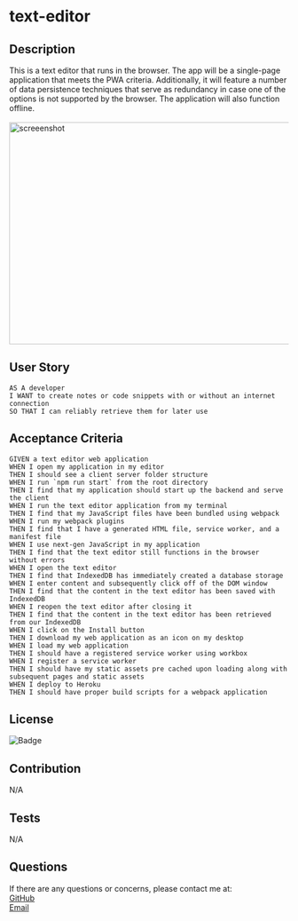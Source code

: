 # text-editor


## Description
This is a text editor that runs in the browser. The app will be a single-page application that meets the PWA criteria. Additionally, it will feature a number of data persistence techniques that serve as redundancy in case one of the options is not supported by the browser. The application will also function offline.
<br><br>
<img src="./client/dist/assets/pic.png" alt="screeenshot" width="550px" height="400px">

## User Story
```
AS A developer
I WANT to create notes or code snippets with or without an internet connection
SO THAT I can reliably retrieve them for later use
```
## Acceptance Criteria
```
GIVEN a text editor web application
WHEN I open my application in my editor
THEN I should see a client server folder structure
WHEN I run `npm run start` from the root directory
THEN I find that my application should start up the backend and serve the client
WHEN I run the text editor application from my terminal
THEN I find that my JavaScript files have been bundled using webpack
WHEN I run my webpack plugins
THEN I find that I have a generated HTML file, service worker, and a manifest file
WHEN I use next-gen JavaScript in my application
THEN I find that the text editor still functions in the browser without errors
WHEN I open the text editor
THEN I find that IndexedDB has immediately created a database storage
WHEN I enter content and subsequently click off of the DOM window
THEN I find that the content in the text editor has been saved with IndexedDB
WHEN I reopen the text editor after closing it
THEN I find that the content in the text editor has been retrieved from our IndexedDB
WHEN I click on the Install button
THEN I download my web application as an icon on my desktop
WHEN I load my web application
THEN I should have a registered service worker using workbox
WHEN I register a service worker
THEN I should have my static assets pre cached upon loading along with subsequent pages and static assets
WHEN I deploy to Heroku
THEN I should have proper build scripts for a webpack application
```

## License
    
![Badge](https://img.shields.io/badge/License-MIT-brightgreen?style=for-the-badge&logo=appveyor)
    
## Contribution
    
N/A
    
## Tests
    
N/A
    
## Questions
    
If there are any questions or concerns, please contact me at:<br>
[GitHub](https://github.com/khanhpbui)<br>
[Email](mailto:pkkhanhbui@gmail.com)